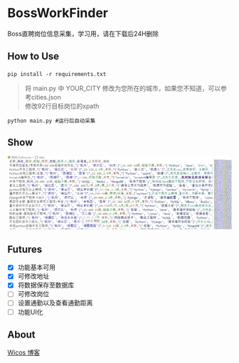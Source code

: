 # BossWorkFinder
Boss直聘岗位信息采集，学习用，请在下载后24H删除  
## How to Use  

`pip install -r requirements.txt  `
>将 main.py 中 YOUR_CITY 修改为您所在的城市，如果您不知道，可以参考cities.json  
> 修改92行目标岗位的xpath   

`python main.py #运行后自动采集`
## Show
![pic1](https://github.com/Pidbid/BossWorkFinder/blob/main/1.png)
## Futures
- [x] 功能基本可用  
- [x] 可修改地址 
- [x] 将数据保存至数据库  
- [ ] 可修改岗位  
- [ ] 设置通勤以及查看通勤距离
- [ ] 功能UI化  
## About
[Wicos 博客](https://wicos.me)
